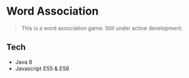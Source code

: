 # Word Association

> This is a word association game. Still under active development.

## Tech 

  - Java 8
  - Javascript ES5 & ES6